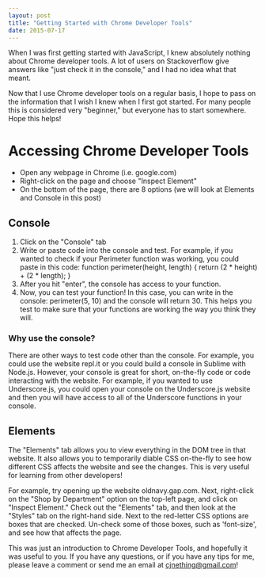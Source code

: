 ```yaml
---
layout: post
title: "Getting Started with Chrome Developer Tools"
date: 2015-07-17
---
```


When I was first getting started with JavaScript, I knew absolutely nothing about Chrome developer tools.
A lot of users on Stackoverflow give answers like "just check it in the console," and I had no idea what that meant.

Now that I use Chrome developer tools on a regular basis, I hope to pass on the information that I wish I knew
when I first got started. For many people this is considered very "beginner," but everyone has to start somewhere.
Hope this helps!

# Accessing Chrome Developer Tools
- Open any webpage in Chrome (i.e. google.com)
- Right-click on the page and choose "Inspect Element"
- On the bottom of the page, there are 8 options (we will look at Elements and Console in this post)

## Console
1. Click on the "Console" tab
2. Write or paste code into the console and test. For example, if you wanted to check if your Perimeter function was working, you could paste in this code:
function perimeter(height, length) {
  return (2 * height) + (2 * length);
}
3. After you hit "enter", the console has access to your function.
4. Now, you can test your function! In this case, you can write in the console: 
   perimeter(5, 10) 
   and the console will return 30. This helps you test to make sure that your functions are working the way you think they will.

### Why use the console?
There are other ways to test code other than the console. For example, you could use the website repl.it or you could build a console in Sublime with Node.js. However, your console is great for short, on-the-fly code or code interacting with the website. For example, if you wanted to use Underscore.js, you could open your console on the Underscore.js website and then you will have access to all of the Underscore functions in your console.

## Elements
The "Elements" tab allows you to view everything in the DOM tree in that website. It also allows you to temporarily diable CSS on-the-fly to see how different CSS affects the website and see the changes. This is very useful for learning from other developers!

For example, try opening up the website oldnavy.gap.com.
Next, right-click on the "Shop by Department" option on the top-left page, and click on "Inspect Element."
Check out the "Elements" tab, and then look at the "Styles" tab on the right-hand side. 
Next to the red-letter CSS options are boxes that are checked. Un-check some of those boxes, such as 'font-size', and see how that affects the page.


This was just an introduction to Chrome Developer Tools, and hopefully it was useful to you. If you have any questions, or if you have any tips for me, please leave a comment or send me an email at cjnething@gmail.com!
